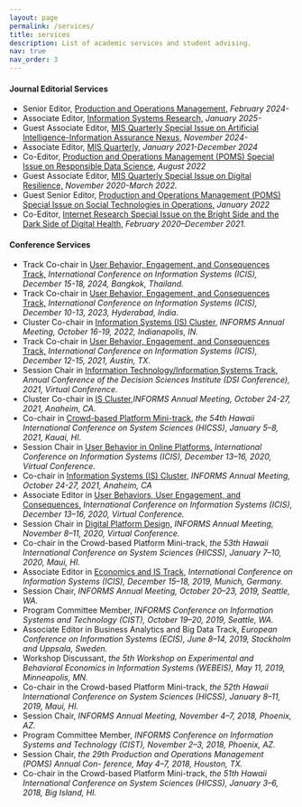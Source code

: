 ```yaml
---
layout: page
permalink: /services/
title: services
description: List of academic services and student advising.
nav: true
nav_order: 3
---
```


#### Journal Editorial Services
- Senior Editor, [Production and Operations Management,](https://www.poms.org/pomjournal/departments/dpit) *February 2024-*
- Associate Editor, [Information Systems Research,](https://pubsonline.informs.org/page/isre/editorial-board) *January 2025-*
- Guest Associate Editor, [MIS Quarterly Special Issue on Artificial Intelligence-Information Assurance
Nexus,](https://misq.umn.edu/call-for-papers-ai-ia) *November 2024-*
- Associate Editor, [MIS Quarterly,](https://misq.org/board/) *January 2021-December 2024*
- Co-Editor, [Production and Operations Management (POMS) Special Issue on Responsible Data Science,](http://poms.org/cfp_POM_SI_ResDataScience.pdf) *August 2022*
- Guest Associate Editor, [MIS Quarterly Special Issue on Digital Resilience,](https://misq.org/skin/frontend/default/misq/pdf/CurrentCalls/DigitalResilience.pdf) *November 2020-March 2022.*
- Guest Senior Editor, [Production and Operations Management (POMS) Special Issue on Social Technologies in Operations,](https://www.poms.org/POM%20Social%20Technology%20special%20issue.pdf) *January 2022*
- Co-Editor, [Internet Research Special Issue on the Bright Side and the Dark Side of Digital Health,](https://www.emeraldgrouppublishing.com/journal/intr/bright-side-and-dark-side-digital-health) *February 2020–December 2021.*

#### Conference Services
- Track Co-chair in [User Behavior, Engagement, and Consequences Track,](https://icis2024.aisconferences.org/submissions/track-descriptions/#toggle-id-21) *International Conference on Information Systems (ICIS), December 15-18, 2024, Bangkok, Thailand.*
- Track Co-chair in [User Behavior, Engagement, and Consequences Track,](https://icis2023.aisconferences.org/track-descriptions/#toggle-id-21) *International Conference on Information Systems (ICIS), December 10-13, 2023, Hyderabad, India.*
- Cluster Co-chair in [Information Systems (IS) Cluster,](https://meetings.informs.org/wordpress/indianapolis2022/committees/) *INFORMS Annual Meeting, October 16-19, 2022, Indianapolis, IN.*
- Track Co-chair in [User Behavior, Engagement, and Consequences Track,](https://icis2021.aisconferences.org/track-descriptions/#toggle-id-21) *International Conference on Information Systems (ICIS), December 12-15, 2021, Austin, TX.*
- Session Chair in [Information Technology/Information Systems Track,](https://decisionsciences.org/annual-conferences/national-dsi/tracks-and-track-chairs/information-technology-management/) *Annual Conference of the Decision Sciences Institute (DSI Conference), 2021, Virtual Conference.*
- Cluster Co-chair in [IS Cluster,](http://meetings2.informs.org/wordpress/anaheim2021/cluster-listings/)*INFORMS Annual Meeting, October 24-27, 2021, Anaheim, CA.*
- Co-chair in [Crowd-based Platform Mini-track,](https://hicss.hawaii.edu/tracks-54/internet-and-the-digital-economy/#crowd-based-platforms-minitrack) *the 54th Hawaii International Conference on System Sciences (HICSS), January 5–8, 2021, Kauai, HI.*
- Session Chair in [User Behavior in Online Platforms,](https://icis2020.aisconferences.org/schedule-program/) *International Conference on Information Systems (ICIS), December 13–16, 2020, Virtual Conference.*
- Co-chair in [Information Systems (IS) Cluster,](http://meetings2.informs.org/wordpress/anaheim2021/cluster-listings/) *INFORMS Annual Meeting, October 24-27, 2021, Anaheim, CA*
- Associate Editor in [User Behaviors, User Engagement, and Consequences,](https://icis2020.aisconferences.org/track-descriptions/#toggle-id-9) *International Conference on Information Systems (ICIS), December 13–16, 2020, Virtual Conference.*
- Session Chair in [Digital Platform Design,](https://www.abstractsonline.com/pp8/#!/9022/session/2265) *INFORMS Annual Meeting, November 8–11, 2020, Virtual Conference.*
- Co-chair in the Crowd-based Platform Mini-track, *the 53th Hawaii International Conference on System Sciences (HICSS), January 7–10, 2020, Maui, HI.*
- Associate Editor in [Economics and IS Track,](https://icis2019.aisconferences.org/submissions/track-descriptions/#toggle-id-23) *International Conference on Information Systems (ICIS), December 15–18, 2019, Munich, Germany.*
- Session Chair, *INFORMS Annual Meeting, October 20–23, 2019, Seattle, WA.*
- Program Committee Member, *INFORMS Conference on Information Systems and Technology (CIST), October 19–20, 2019, Seattle, WA.*
- Associate Editor in Business Analytics and Big Data Track, *European Conference on Information Systems (ECIS), June 8–14, 2019, Stockholm and Uppsala, Sweden.*
- Workshop Discussant, *the 5th Workshop on Experimental and Behavioral Economics in Information Systems (WEBEIS), May 11, 2019, Minneapolis, MN.*
- Co-chair in the Crowd-based Platform Mini-track, *the 52th Hawaii International Conference on System Sciences (HICSS), January 8–11, 2019, Maui, HI.*
- Session Chair, *INFORMS Annual Meeting, November 4–7, 2018, Phoenix, AZ.*
- Program Committee Member, *INFORMS Conference on Information Systems and Technology (CIST), November 2–3, 2018, Phoenix, AZ.*
- Session Chair, *the 29th Production and Operations Management (POMS) Annual Con- ference, May 4–7, 2018, Houston, TX.*
- Co-chair in the Crowd-based Platform Mini-track, *the 51th Hawaii International Conference on System Sciences (HICSS), January 3–6, 2018, Big Island, HI.*


